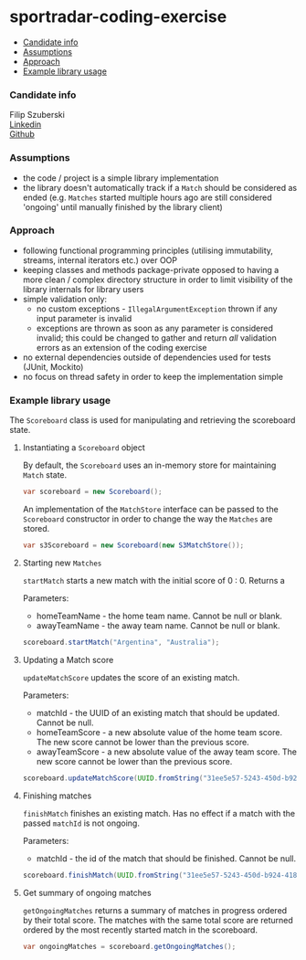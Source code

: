 # sportradar-coding-exercise

<!--toc:start-->

- [Candidate info](#candidate-info)
- [Assumptions](#assumptions)
- [Approach](#approach)
- [Example library usage](#example-library-usage)

<!--toc:end-->

### Candidate info

Filip Szuberski<br>
[Linkedin](https://www.linkedin.com/in/filip-szuberski/)<br>
[Github](https://github.com/fszuberski)<br>

### Assumptions

- the code / project is a simple library implementation
- the library doesn't automatically track if a `Match` should be considered as ended (e.g. `Matches` started multiple hours
ago are still considered 'ongoing' until manually finished by the library client)

### Approach

- following functional programming principles (utilising immutability, streams, internal iterators etc.) over OOP
- keeping classes and methods package-private opposed to having a more clean / complex directory structure in order
  to limit visibility of the library internals for library users
- simple validation only:
    - no custom exceptions - `IllegalArgumentException` thrown if any input parameter is invalid
    - exceptions are thrown as soon as any parameter is considered invalid; this could be changed to gather
      and return _all_ validation errors as an extension of the coding exercise
- no external dependencies outside of dependencies used for tests (JUnit, Mockito)
- no focus on thread safety in order to keep the implementation simple

### Example library usage

The `Scoreboard` class is used for manipulating and retrieving the scoreboard state.

1. Instantiating a `Scoreboard` object

   By default, the `Scoreboard` uses an in-memory store for maintaining `Match` state.
    ```java
    var scoreboard = new Scoreboard();
    ```

   An implementation of the `MatchStore` interface can be passed to the `Scoreboard` constructor in order to change
   the way the `Matches` are stored.
   ```java
   var s3Scoreboard = new Scoreboard(new S3MatchStore());
   ```

2. Starting new `Matches`

   `startMatch` starts a new match with the initial score of 0 : 0. Returns a

   Parameters:
    - homeTeamName - the home team name. Cannot be null or blank.
    - awayTeamName - the away team name. Cannot be null or blank.

   ```java
   scoreboard.startMatch("Argentina", "Australia");
   ```

3. Updating a Match score

   `updateMatchScore` updates the score of an existing match.

   Parameters:
    - matchId - the UUID of an existing match that should be updated. Cannot be null.
    - homeTeamScore - a new absolute value of the home team score. The new score cannot be lower than the previous
      score.
    - awayTeamScore - a new absolute value of the away team score. The new score cannot be lower than the previous
      score.

    ```java
    scoreboard.updateMatchScore(UUID.fromString("31ee5e57-5243-450d-b924-418766fa2d4c"), 2, 1);
    ```
4. Finishing matches

   `finishMatch` finishes an existing match. Has no effect if a match with the passed `matchId` is not ongoing.

   Parameters:
    - matchId - the id of the match that should be finished. Cannot be null.

    ```java
    scoreboard.finishMatch(UUID.fromString("31ee5e57-5243-450d-b924-418766fa2d4c"));
    ```
5. Get summary of ongoing matches

   `getOngoingMatches` returns a summary of matches in progress ordered by their total score. The matches with the
   same total score are returned ordered by the most recently started match in the scoreboard.

   ```java
   var ongoingMatches = scoreboard.getOngoingMatches();
   ```

